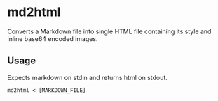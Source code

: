 # md2html

Converts a Markdown file into single HTML file containing its style and inline base64 encoded images.

## Usage

Expects markdown on stdin and returns html on stdout.

    md2html < [MARKDOWN_FILE]

